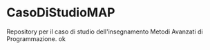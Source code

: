 # CasoDiStudioMAP
Repository per il caso di studio dell'insegnamento Metodi Avanzati di Programmazione.
ok
